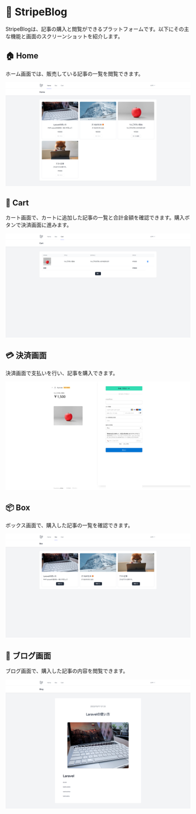 
# 🚀 StripeBlog

StripeBlogは、記事の購入と閲覧ができるプラットフォームです。以下にその主な機能と画面のスクリーンショットを紹介します。

## 🏠 Home

ホーム画面では、販売している記事の一覧を閲覧できます。

![home.png](public/github_image/home.png)

## 🛒 Cart

カート画面で、カートに追加した記事の一覧と合計金額を確認できます。購入ボタンで決済画面に進みます。

![cart.png](public/github_image/cart.png)

## 💳 決済画面

決済画面で支払いを行い、記事を購入できます。

![stripe.png](public/github_image/stripe.png)

## 📦 Box

ボックス画面で、購入した記事の一覧を確認できます。

![box.png](public/github_image/box.png)

## 📖 ブログ画面

ブログ画面で、購入した記事の内容を閲覧できます。

![blog.png](public/github_image/blog.png)
